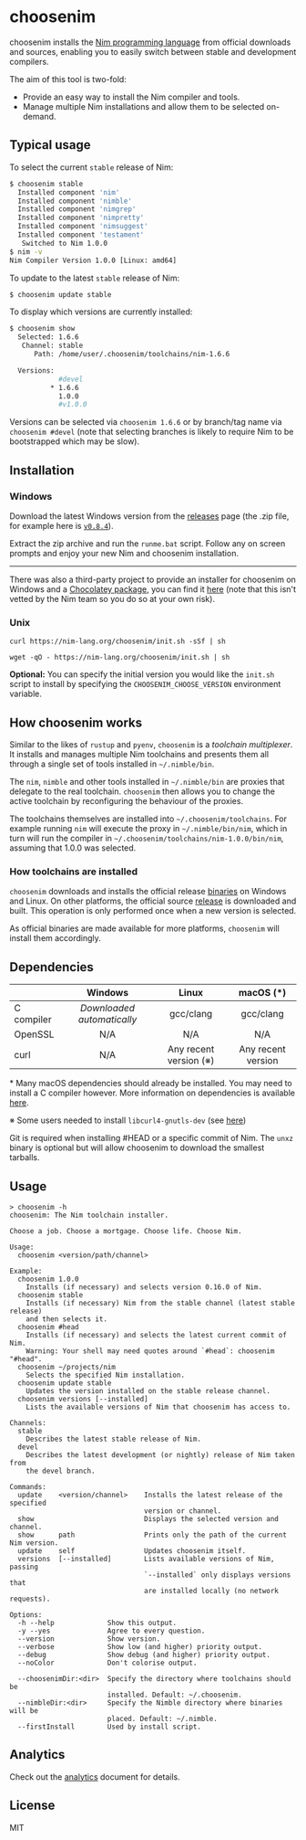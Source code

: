 # choosenim

choosenim installs the [Nim programming language](https://nim-lang.org) from
official downloads and sources, enabling you to easily switch between stable
and development compilers.

The aim of this tool is two-fold:

* Provide an easy way to install the Nim compiler and tools.
* Manage multiple Nim installations and allow them to be selected on-demand.

## Typical usage

To select the current `stable` release of Nim:

```bash
$ choosenim stable
  Installed component 'nim'
  Installed component 'nimble'
  Installed component 'nimgrep'
  Installed component 'nimpretty'
  Installed component 'nimsuggest'
  Installed component 'testament'
   Switched to Nim 1.0.0
$ nim -v
Nim Compiler Version 1.0.0 [Linux: amd64]
```

To update to the latest `stable` release of Nim:

```bash
$ choosenim update stable
```

To display which versions are currently installed:

```bash
$ choosenim show
  Selected: 1.6.6
   Channel: stable
      Path: /home/user/.choosenim/toolchains/nim-1.6.6

  Versions:
            #devel
          * 1.6.6
            1.0.0
            #v1.0.0
```

Versions can be selected via `choosenim 1.6.6` or by branch/tag name via `choosenim #devel` (note that selecting branches is likely to require Nim to be bootstrapped which may be slow).

## Installation

### Windows

Download the latest Windows version from the
[releases](https://github.com/nim-lang/choosenim/releases) page (the .zip file, for example here is [``v0.8.4``](https://github.com/nim-lang/choosenim/releases/download/v0.8.4/choosenim-0.8.4_windows_amd64.zip)).

Extract the zip archive and run the ``runme.bat`` script. Follow any on screen
prompts and enjoy your new Nim and choosenim installation.

----

There was also a third-party project to provide an installer for choosenim on Windows and a [Chocolatey package](https://community.chocolatey.org/packages/choosenim),
you can find it [here](https://gitlab.com/EchoPouet/choosenim-setup) (note that
this isn't vetted by the Nim team so you do so at your own risk).

### Unix

```
curl https://nim-lang.org/choosenim/init.sh -sSf | sh
```
```
wget -qO - https://nim-lang.org/choosenim/init.sh | sh
```

**Optional:** You can specify the initial version you would like the `init.sh`
              script to install by specifying the ``CHOOSENIM_CHOOSE_VERSION``
              environment variable.

## How choosenim works

Similar to the likes of ``rustup`` and ``pyenv``, ``choosenim`` is a
_toolchain multiplexer_. It installs and manages multiple Nim toolchains and
presents them all through a single set of tools installed in ``~/.nimble/bin``.

The ``nim``, ``nimble`` and other tools installed in ``~/.nimble/bin`` are
proxies that delegate to the real toolchain. ``choosenim`` then allows you
to change the active toolchain by reconfiguring the behaviour of the proxies.

The toolchains themselves are installed into ``~/.choosenim/toolchains``. For
example running ``nim`` will execute the proxy in ``~/.nimble/bin/nim``, which
in turn will run the compiler in ``~/.choosenim/toolchains/nim-1.0.0/bin/nim``,
assuming that 1.0.0 was selected.

### How toolchains are installed

``choosenim`` downloads and installs the official release
[binaries](https://nim-lang.org/install.html) on Windows and Linux. On other
platforms, the official source [release](https://nim-lang.org/install_unix.html)
is downloaded and built. This operation is only performed once when a new
version is selected.

As official binaries are made available for more platforms, ``choosenim`` will
install them accordingly.

## Dependencies

|            |           Windows             |        Linux            |        macOS (*)      |
|------------|:-----------------------------:|:-----------------------:|:---------------------:|
| C compiler | *Downloaded automatically*    |      gcc/clang          |      gcc/clang        |
| OpenSSL    |             N/A               |         N/A             |         N/A           |
| curl       |             N/A               | Any recent version (※) | Any recent version    |

\* Many macOS dependencies should already be installed. You may need to install
   a C compiler however. More information on dependencies is available
   [here](https://nim-lang.org/install_unix.html).
   
※ Some users needed to install `libcurl4-gnutls-dev` (see [here](https://github.com/dom96/choosenim/issues/303))

Git is required when installing #HEAD or a specific commit of Nim. The `unxz`
binary is optional but will allow choosenim to download the smallest tarballs.

## Usage

```
> choosenim -h
choosenim: The Nim toolchain installer.

Choose a job. Choose a mortgage. Choose life. Choose Nim.

Usage:
  choosenim <version/path/channel>

Example:
  choosenim 1.0.0
    Installs (if necessary) and selects version 0.16.0 of Nim.
  choosenim stable
    Installs (if necessary) Nim from the stable channel (latest stable release)
    and then selects it.
  choosenim #head
    Installs (if necessary) and selects the latest current commit of Nim.
    Warning: Your shell may need quotes around `#head`: choosenim "#head".
  choosenim ~/projects/nim
    Selects the specified Nim installation.
  choosenim update stable
    Updates the version installed on the stable release channel.
  choosenim versions [--installed]
    Lists the available versions of Nim that choosenim has access to.

Channels:
  stable
    Describes the latest stable release of Nim.
  devel
    Describes the latest development (or nightly) release of Nim taken from
    the devel branch.

Commands:
  update    <version/channel>    Installs the latest release of the specified
                                 version or channel.
  show                           Displays the selected version and channel.
  show      path                 Prints only the path of the current Nim version.
  update    self                 Updates choosenim itself.
  versions  [--installed]        Lists available versions of Nim, passing
                                 `--installed` only displays versions that
                                 are installed locally (no network requests).

Options:
  -h --help             Show this output.
  -y --yes              Agree to every question.
  --version             Show version.
  --verbose             Show low (and higher) priority output.
  --debug               Show debug (and higher) priority output.
  --noColor             Don't colorise output.

  --choosenimDir:<dir>  Specify the directory where toolchains should be
                        installed. Default: ~/.choosenim.
  --nimbleDir:<dir>     Specify the Nimble directory where binaries will be
                        placed. Default: ~/.nimble.
  --firstInstall        Used by install script.
```

## Analytics

Check out the
[analytics](https://github.com/nim-lang/choosenim/blob/master/analytics.md)
document for details.

## License

MIT
